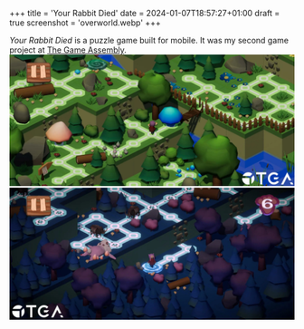 +++
title = 'Your Rabbit Died'
date = 2024-01-07T18:57:27+01:00
draft = true
screenshot = 'overworld.webp'
+++

_Your Rabbit Died_ is a puzzle game built for mobile. It was my second game project at [The Game Assembly](https://thegameassembly.com).
![Screenshot of overworld in Your Rabbit Died.](overworld.webp)
![Screenshot of underworld in Your Rabbit Died.](underworld.webp)